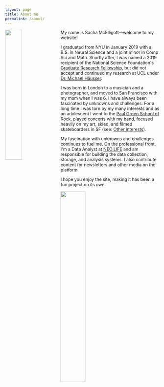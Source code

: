 ```yaml
---
layout: page
title: About me
permalink: /about/
---
```


<img style="float: left; margin: 0px 15px 15px 0px;" src="{{site.imgurl}}/profile.png" width="33%" />

My name is Sacha McElligott—welcome to my website! 


I graduated from NYU in January 2019 with a B.S. in Neural Science and a joint minor in Comp Sci and Math. Shortly after, I was named a 2019 recipient of the National Science Foundation's [Graduate Research Fellowship](https://en.wikipedia.org/wiki/NSF-GRFP), but did not accept and continued my research at UCL under [Dr. Michael Häusser](https://www.google.com/search?q=michael+hausser&oq=michael+hausser&aqs=chrome..69i57.1759j0j1&sourceid=chrome&ie=UTF-8). 



I was born in London to a musician and a photographer, and moved to San Francisco with my mom when I was 6. I have always been fascinated by unknowns and challenges. For a long time I was torn by my many interests and as an adolescent I went to the [Paul Green School of Rock](https://en.wikipedia.org/wiki/Paul_Green_(musician)#The_Paul_Green_School_of_Rock_Music), played concerts with my band, focused heavily on my art, skied, and filmed skateboarders in SF (see: [Other interests](https://sachaker.github.io/other)).
       
       
My fascination with unknowns and challenges continues to fuel me. On the professional front, I'm a Data Analyst at [NEO.LIFE](https://neo.life) and am responsible for building the data collection, storage, and analysis systems. I also contribute content for newsletters and other media on the platform.
       
       
I hope you enjoy the site, making it has been a fun project on its own.


<img style="float: center; margin: 0px 15px 15px 0px;" src="{{site.imgurl}}/sig.PNG" width="40%" />
